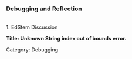 ### Debugging and Reflection
<br/>
1. EdStem Discussion
<br/>

**Title: Unknown String index out of bounds error.**

Category: Debugging
